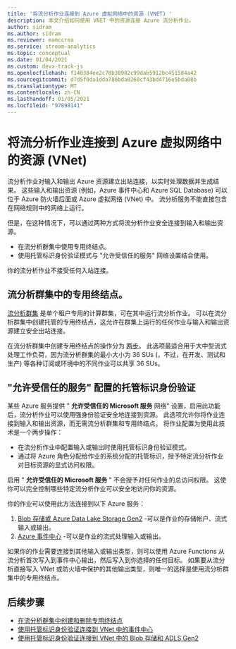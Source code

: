 ```yaml
---
title: '将流分析作业连接到 Azure 虚拟网络中的资源 (VNET) '
description: 本文介绍如何使用 VNET 中的资源连接 Azure 流分析作业。
author: sidram
ms.author: sidram
ms.reviewer: mamccrea
ms.service: stream-analytics
ms.topic: conceptual
ms.date: 01/04/2021
ms.custom: devx-track-js
ms.openlocfilehash: f140384ee2c78b38982c99dab5912bc451584a42
ms.sourcegitcommit: d7d5f0da1dda786bda0260cf43bd4716e5bda08b
ms.translationtype: MT
ms.contentlocale: zh-CN
ms.lasthandoff: 01/05/2021
ms.locfileid: "97898141"
---
```

# <a name="connect-stream-analytics-jobs-to-resources-in-an-azure-virtual-network-vnet"></a>将流分析作业连接到 Azure 虚拟网络中的资源 (VNet) 

流分析作业对输入和输出 Azure 资源建立出站连接，以实时处理数据并生成结果。 这些输入和输出资源 (例如，Azure 事件中心和 Azure SQL Database) 可以位于 Azure 防火墙后面或 Azure 虚拟网络 (VNet) 中。 流分析服务不能直接包含在网络规则中的网络上运行。

但是，在这种情况下，可以通过两种方式将流分析作业安全连接到输入和输出资源。
* 在流分析群集中使用专用终结点。
* 使用托管标识身份验证模式与 "允许受信任的服务" 网络设置结合使用。

你的流分析作业不接受任何入站连接。

## <a name="private-endpoints-in-stream-analytics-clusters"></a>流分析群集中的专用终结点。
[流分析群集](https://docs.microsoft.com/azure/stream-analytics/cluster-overview) 是单个租户专用的计算群集，可在其中运行流分析作业。 可以在流分析群集中创建托管的专用终结点，这允许在群集上运行的任何作业与输入和输出资源建立安全出站连接。

在流分析群集中创建专用终结点的操作分为 [两步](https://docs.microsoft.com/azure/stream-analytics/private-endpoints)。 此选项最适合用于大中型流式处理工作负荷，因为流分析群集的最小大小为 36 SUs (，不过，在开发、测试和生产) 等各种订阅或环境中的不同作业可以共享 36 SUs。

## <a name="managed-identity-authentication-with-allow-trusted-services-configuration"></a>"允许受信任的服务" 配置的托管标识身份验证
某些 Azure 服务提供 " **允许受信任的 Microsoft 服务** 网络" 设置，启用此功能后，流分析作业可以使用强身份验证安全地连接到资源。 此选项允许你将作业连接到输入和输出资源，而无需流分析群集和专用终结点。 将作业配置为使用此技术是一个两步操作：
* 在流分析作业中配置输入或输出时使用托管标识身份验证模式。
* 通过将 Azure 角色分配给作业的系统分配的托管标识，授予特定流分析作业对目标资源的显式访问权限。 

启用 " **允许受信任的 Microsoft 服务** " 不会授予对任何作业的总访问权限。 这使你可以完全控制哪些特定流分析作业可以安全地访问你的资源。 

你的作业可以使用此方法连接到以下 Azure 服务：
1. [Blob 存储或 Azure Data Lake Storage Gen2](https://docs.microsoft.com/azure/stream-analytics/blob-output-managed-identity) -可以是作业的存储帐户、流式输入或输出。
2. [Azure 事件中心](https://docs.microsoft.com/azure/stream-analytics/event-hubs-managed-identity) -可以是作业的流式处理输入或输出。

如果你的作业需要连接到其他输入或输出类型，则可以使用 Azure Functions 从流分析首次写入到事件中心输出，然后写入到你选择的任何目标。 如果要从流分析直接写入 VNet 或防火墙中保护的其他输出类型，则唯一的选择是使用流分析群集中的专用终结点。

## <a name="next-steps"></a>后续步骤

* [在流分析群集中创建和删除专用终结点](https://docs.microsoft.com/azure/stream-analytics/private-endpoints)
* [使用托管标识身份验证连接到 VNet 中的事件中心](https://docs.microsoft.com/azure/stream-analytics/event-hubs-managed-identity)
* [使用托管标识身份验证连接到 VNet 中的 Blob 存储和 ADLS Gen2](https://docs.microsoft.com/azure/stream-analytics/blob-output-managed-identity)
